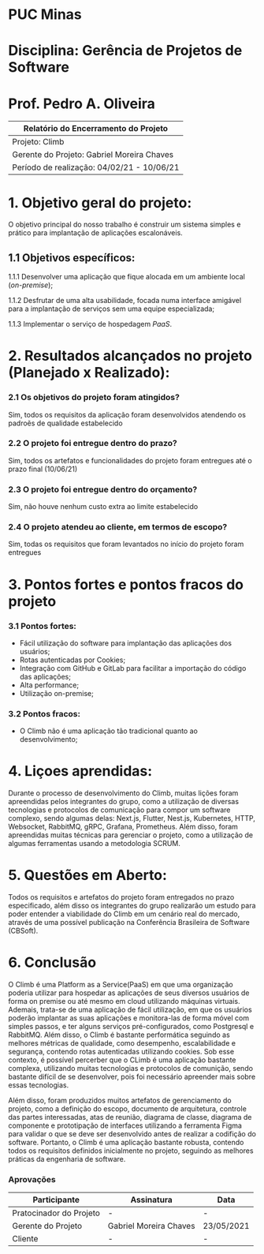 # PUC Minas
# Disciplina: Gerência de Projetos de Software
# Prof. Pedro A. Oliveira


| Relatório do Encerramento do Projeto |
| --- |
| Projeto: Climb |
| Gerente do Projeto: Gabriel Moreira Chaves |
| Período de realização: 04/02/21 - 10/06/21 |

# 1. Objetivo geral do projeto:
O objetivo principal do nosso trabalho é construir um sistema simples e prático para implantação de aplicações escalonáveis.

## 1.1  Objetivos específicos:

1.1.1 Desenvolver uma aplicação que fique alocada em um ambiente local (_on-premise_);

1.1.2 Desfrutar de uma alta usabilidade, focada numa interface amigável para a implantação de serviços sem uma equipe especializada;

1.1.3 Implementar o serviço de hospedagem _PaaS_.

# 2.  Resultados alcançados no projeto (Planejado x Realizado):

### 2.1  Os objetivos do projeto foram atingidos?

Sim, todos os requisitos da aplicação foram desenvolvidos atendendo os padroẽs de qualidade estabelecido

### 2.2  O projeto foi entregue dentro do prazo?

Sim, todos os artefatos e funcionalidades do projeto foram entregues até o prazo final (10/06/21)

### 2.3  O projeto foi entregue dentro do orçamento?

Sim, não houve nenhum custo extra ao limite estabelecido

### 2.4  O projeto atendeu ao cliente, em termos de escopo? 

Sim, todas os requisitos que foram levantados no início do projeto foram entregues

# 3.    Pontos fortes e pontos fracos do projeto

### 3.1  Pontos fortes:
 - Fácil utilização do software para implantação das aplicações dos usuários;
 - Rotas autenticadas por Cookies;
 - Integração com GitHub e GitLab para facilitar a importação do código das aplicações;
 - Alta performance;
 - Utilização on-premise;
### 3.2  Pontos fracos:
 - O Climb não é uma aplicação tão tradicional quanto ao desenvolvimento;

# 4. Liçoes aprendidas:

Durante o processo de desenvolvimento do Climb, muitas lições foram apreendidas pelos integrantes do grupo, como a utilização de diversas tecnologias e protocolos
de comunicação para compor um software complexo, sendo algumas delas: Next.js, Flutter, Nest.js, Kubernetes, HTTP, Websocket, RabbitMQ, gRPC, Grafana, 
Prometheus. Além disso, foram apreendidas muitas técnicas para gerenciar o projeto, como a utilização de algumas ferramentas usando a metodologia SCRUM.

# 5. Questões em Aberto:

Todos os requisitos e artefatos do projeto foram entregados no prazo especificado, além disso os integrantes do grupo realizarão um estudo para poder entender
a viabilidade do Climb em um cenário real do mercado, através de uma possível publicação na Conferência Brasileira de Software (CBSoft).

# 6. Conclusão

O Climb é uma Platform as a Service(PaaS) em que uma organização poderia utilizar para hospedar as aplicações de seus diversos usuários de forma on premise ou até mesmo em cloud utilizando máquinas virtuais. Ademais, trata-se de uma aplicação de fácil utilização, em que os usuários poderão implantar as suas aplicações e monitora-las de forma móvel com simples passos, e ter alguns serviços pré-configurados, como Postgresql e RabbitMQ. Além disso, o Climb é bastante performática seguindo as melhores métricas de qualidade, como desempenho, escalabilidade e segurança, contendo rotas autenticadas utilizando cookies. Sob esse contexto, é possível percerber que o CLimb é uma aplicação bastante complexa, utilizando muitas tecnologias e protocolos de comunição, sendo bastante difícil de se desenvolver, pois foi necessário apreender mais sobre essas tecnologias. 

Além disso, foram produzidos muitos artefatos de gerenciamento do projeto, como a definição do escopo, documento de arquitetura, controle das partes interessadas, atas de reunião, diagrama de classe, diagrama de componente e prototipação de interfaces utilizando a ferramenta Figma para validar o que se deve ser desenvolvido antes de realizar a codifição do software. Portanto, o Climb é uma aplicação bastante robusta, contendo todos os requisitos definidos inicialmente no projeto, seguindo as melhores práticas da engenharia de software.



### Aprovações
| Participante | Assinatura | Data |
| --- | --- | --- |
|  Pratocinador do Projeto |- | -
|  Gerente do Projeto |Gabriel Moreira Chaves| 23/05/2021
|  Cliente | - | -


